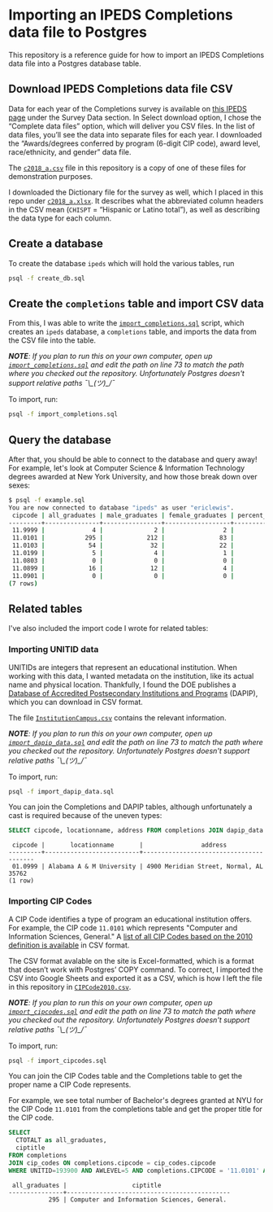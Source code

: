 # Importing an IPEDS Completions data file to Postgres

This repository is a reference guide for how to import an IPEDS Completions data
file into a Postgres database table.

## Download IPEDS Completions data file CSV

Data for each year of the Completions survey is available on [this IPEDS page](https://nces.ed.gov/ipeds/use-the-data) under the Survey Data section. In Select download option, I chose the “Complete data files” option, which will deliver you CSV files. In the list of data files, you’ll see the data into separate files for each year. I downloaded the “Awards/degrees conferred by program (6-digit CIP code), award level, race/ethnicity, and gender” data file.

The [`c2018_a.csv`](./c2018_a.csv) file in this repository is a copy of one of these files for demonstration purposes.

I downloaded the Dictionary file for the survey as well, which I placed in this repo under [`c2018_a.xlsx`](c2018_a.xlsx). It describes what the abbreviated column headers in the CSV mean (`CHISPT` = “Hispanic or Latino total”), as well as describing the data type for each column.

## Create a database

To create the database `ipeds` which will hold the various tables, run

```bash
psql -f create_db.sql
```

## Create the `completions` table and import CSV data

From this, I was able to write the [`import_completions.sql`](./import_completions.sql) script, which creates an `ipeds` database, a `completions` table, and imports the data from the CSV file into the table.

_**NOTE**: If you plan to run this on your own computer, open up [`import_completions.sql`](./import.sql) and edit the path on line 73 to match the path where you checked out the repository. Unfortunately Postgres doesn't support relative paths ¯\\\_(ツ)\_/¯_

To import, run:

```bash
psql -f import_completions.sql
```

## Query the database

After that, you should be able to connect to the database and query away! For example, let's look at Computer Science & Information Technology degrees awarded at New York University, and how those break down over sexes:

```bash
$ psql -f example.sql
You are now connected to database "ipeds" as user "ericlewis".
 cipcode | all_graduates | male_graduates | female_graduates | percent_male | percent_female
---------+---------------+----------------+------------------+--------------+----------------
 11.9999 |             4 |              2 |                2 |         0.50 |           0.50
 11.0101 |           295 |            212 |               83 |         0.71 |           0.28
 11.0103 |            54 |             32 |               22 |         0.59 |           0.40
 11.0199 |             5 |              4 |                1 |         0.80 |           0.20
 11.0803 |             0 |              0 |                0 |            0 |              0
 11.0899 |            16 |             12 |                4 |         0.75 |           0.25
 11.0901 |             0 |              0 |                0 |            0 |              0
(7 rows)
```

## Related tables

I've also included the import code I wrote for related tables:

### Importing UNITID data

UNITIDs are integers that represent an educational institution. When working with this data, I wanted metadata on the institution, like its actual name and physical location. Thankfully, I found the DOE publishes a [Database of Accredited Postsecondary Institutions and Programs](https://ope.ed.gov/dapip/#/download-data-files) (DAPIP), which you can download in CSV format.

The file [`InstitutionCampus.csv`](./InstitutionCampus.csv) contains the relevant information.

_**NOTE**: If you plan to run this on your own computer, open up [`import_dapip_data.sql`](./import_dapip_data.sql) and edit the path on line 73 to match the path where you checked out the repository. Unfortunately Postgres doesn't support relative paths ¯\\\_(ツ)\_/¯_

To import, run:

```bash
psql -f import_dapip_data.sql
```

You can join the Completions and DAPIP tables, although unfortunately a cast is required because of the uneven types:

```sql
SELECT cipcode, locationname, address FROM completions JOIN dapip_data on CAST(completions.unitid AS TEXT) = dapip_data.ipedsunitids LIMIT 1;
```

```
 cipcode |       locationname       |                address
---------+--------------------------+----------------------------------------
 01.0999 | Alabama A & M University | 4900 Meridian Street, Normal, AL 35762
(1 row)
```

### Importing CIP Codes

A CIP Code identifies a type of program an educational institution offers. For example, the CIP code `11.0101` which represents "Computer and Information Sciences, General." A [list of all CIP Codes based on the 2010 definition is available](https://nces.ed.gov/ipeds/cipcode/resources.aspx?y=56) in CSV format.

The CSV format avalable on the site is Excel-formatted, which is a format that doesn’t work with Postgres’ COPY command. To correct, I imported the CSV into Google Sheets and exported it as a CSV, which is how I left the file in this repository in [`CIPCode2010.csv`](./CIPCode2010.csv).

_**NOTE**: If you plan to run this on your own computer, open up [`import_cipcodes.sql`](./import_cipcodes.sql) and edit the path on line 73 to match the path where you checked out the repository. Unfortunately Postgres doesn't support relative paths ¯\\\_(ツ)\_/¯_

To import, run:

```bash
psql -f import_cipcodes.sql
```

You can join the CIP Codes table and the Completions table to get the proper name a CIP Code represents.

For example, we see total number of Bachelor's degrees granted at NYU for the CIP Code `11.0101` from the completions table and get the proper title for the CIP code.

```sql
SELECT
  CTOTALT as all_graduates,
  ciptitle
FROM completions
JOIN cip_codes ON completions.cipcode = cip_codes.cipcode
WHERE UNITID=193900 AND AWLEVEL=5 AND completions.CIPCODE = '11.0101' AND majornum = 1;
```

```
 all_graduates |                  ciptitle
---------------+---------------------------------------------
           295 | Computer and Information Sciences, General.
```